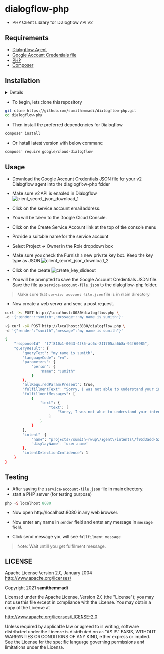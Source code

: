 # dialogflow-php
- PHP Client Library for Dialogflow API v2

## Requirements

* [Dialogflow Agent](https://dialogflow.com/docs/reference/v2-agent-setup)
* [Google Account Credentials file](https://cloud.google.com/docs/authentication/production)
* [PHP ](http://php.net/downloads.php)
* [Composer](https://getcomposer.org/)

## Installation
<details>
<h2 id="before" data-text="Before you begin">Before you begin</h2>
<p>You should do the following before reading this guide:</p>
<ol>
  <li>Read <a href="/dialogflow/docs/basics">Dialogflow basics</a>. </li>
  <li>Read <a href="/dialogflow/docs/editions">Editions</a>. </li>
</ol>
<h2 id="gcp-console" data-text="About the Google Cloud Console">About the Google Cloud Console</h2>
<p>
<p> The Google Cloud Console ( <a href="https://support.google.com/cloud/answer/3465889?hl=en&ref_topic=3340599" class="external" target="_blank">visit documentation</a>, <a href="https://console.cloud.google.com/" class="external" target="_blank">open console</a>) is a web UI used to provision, configure, manage, and monitor systems that use Google Cloud products. You use the Google Cloud Console to set up and manage Dialogflow resources. </p>
</p>
<h2 id="project" data-text="Create a project">Create a project</h2>
<p>
<p> To use services provided by Google Cloud, you must create a <em>project</em>. A project organizes all your Google Cloud resources. A project consists of a set of collaborators, enabled APIs (and other resources), monitoring tools, billing information, and authentication and access controls. You can create one project, or you can create multiple projects and use them to organize your Google Cloud resources in a <a href="/resource-manager/docs/cloud-platform-resource-hierarchy">resource hierarchy</a>. When creating a project, take note of the <a href="/resource-manager/docs/creating-managing-projects#identifying_projects">project ID</a>. You will need this ID to make API calls. For more information on projects, see the <a href="/resource-manager/docs/creating-managing-projects">Resource Manager documentation</a>. </p>
</p>
<p>The Dialogflow ES Console ( <a href="/dialogflow/docs/console">visit documentation</a>, <a href="https://dialogflow.cloud.google.com" class="external" target="_blank">open console</a>) can optionally create a basic project for you when you create an agent. If you plan on using your project for more than just basic access to a <a href="/dialogflow/docs/editions">free edition</a>, or you plan on using the API, you should create a project with the Google Cloud Console as described below. </p>
<p>We recommend that you create separate projects for experiments, testing, and production. Each project can only create one <a href="/dialogflow/docs/agents-overview">Dialogflow Agent</a>. If you need multiple agents, you will need to create multiple projects. </p>
<p>
<p>In the Google Cloud Console, on the project selector page, select or create a Google Cloud project.</p>
<p>
  <a href="https://console.cloud.google.com/projectselector2/home/dashboard" target="console" track-type="commonIncludes" track-name="consoleLink" track-metadata-end-goal="createProject" class="button button-primary">Go to project selector</a>
</p>
</p>
<aside class="warning">
  <strong>Warning:</strong>
  <span> If a project is deleted, the agents linked to the project cannot be recovered.</span>
</aside>
<h2 id="billing" data-text="Enable billing">Enable billing</h2>
<aside class="note">
  <strong>Note:</strong>
  <span> You can skip this step if you are only using a free <a href="/dialogflow/docs/editions">Dialogflow edition</a>. </span>
</aside>
<p>
<p> A billing account is used to define who pays for a given set of resources, and it can be linked to one or more projects. Project usage is charged to the linked billing account. In most cases, you configure billing when you create a project. For more information, see the <a href="/billing/docs">Billing documentation</a>. </p>
<p> Make sure that billing is enabled for your Cloud project. <a href="/billing/docs/how-to/modify-project#confirm_billing_is_enabled_on_a_project" target="_blank" track-type="commonIncludes" track-name="supportLink" track-metadata-end-goal="enableBilling">Learn how to confirm that billing is enabled for your project</a>. </p>
</p>
<h2 id="api" data-text="Enable the API">Enable the API</h2>
<aside class="note">
  <strong>Note:</strong>
  <span> You can skip this step if you are using the Dialogflow Console to create your project.</span>
</aside>
<p>
<p> You must enable the Dialogflow API for your project. For more information on enabling APIs, see the <a href="/service-usage/docs/enable-disable">Service Usage documentation</a>. 
<img src="https://user-images.githubusercontent.com/50250422/135780264-48c383ce-7942-418f-baf8-703b5257fd30.png"></img>
</p> Enable the Dialogflow API. <p>
  <a href="https://console.cloud.google.com/flows/enableapi?apiid=dialogflow.googleapis.com" target="console" track-type="commonIncludes" track-name="consoleLink" track-metadata-end-goal="enableAPI" class="button button-primary">Enable the API</a>
</p>

</p>
<h2 id="audit-logs" data-text="Enable audit logs">Enable audit logs</h2>
<aside class="note">
  <strong>Note:</strong>
  <span> You can skip this step for non-production agents.</span>
</aside>
<p>Enable Data Access <a href="/dialogflow/es/docs/reference/audit-logging">audit logs</a> for Dialogflow API in your project. This can help you track design-time changes in the Dialogflow agents linked to this project. </p>
<h2 id="auth" data-text="Set up authentication">Set up authentication</h2>
<aside class="note">
  <strong>Note:</strong>
  <span> You can skip this step if you will not be using the API.</span>
</aside>
<p>
<p> If you plan to use the Dialogflow API, you need to set up authentication. Any client application that uses the API must be authenticated and granted access to the requested resources. This section describes important authentication concepts and provides steps for setting it up. For more information, see the <a href="/docs/authentication">Google Cloud authentication overview</a>. </p>
</p>
<h3 id="sa" data-text="About service accounts">About service accounts</h3>
<p>
<p> There are multiple options for authentication, but it is recommended that you use <em>service accounts</em> for authentication and access control. A service account provides credentials for applications, as opposed to end-users. Service accounts are owned by projects, and you can create many service accounts for a project. For more information, see <a href="/iam/docs/understanding-service-accounts">Understanding service accounts</a>. </p>
</p>
<h3 id="role" data-text="About roles">About roles</h3>
<p>
<p> When an identity calls an API, Google Cloud requires that the identity has the appropriate permissions. You can grant permissions by granting <em>roles</em> to a service account. For more information, see the <a href="/iam/docs/understanding-roles">Identity and Access Management (IAM) documentation</a>. </p>
</p>
<p>For the purpose of trying the Dialogflow API, you can use the <strong>Project &gt; Owner</strong> role in steps below, which grants the service account full access to the project. For more information on roles specific to Dialogflow, see the <a href="/dialogflow/docs/access-control">Dialogflow access control document</a>. </p>
<h3 id="keys" data-text="About service account keys">About service account keys</h3>
<p>
<p> Service accounts are associated with one or more public/private key pairs. When you create a new key pair, you download the private key. Your private key is used to generate credentials when calling the API. You are responsible for security of the private key and other management operations, such as key rotation. </p>
</p>
<h3 id="sa-create" data-text="Create a service account and download the private key file">Create a service account and download the private key file</h3>
<p>
<img src="https://user-images.githubusercontent.com/50250422/135780322-ed003c6f-cf2e-47dd-9c0f-e176e90fc91c.png"></img>
<p> Create a service account: </p>
<ol>
  <li>
    <p> In the Cloud Console, go to the <b>Create service account</b> page. </p>
    <a href="https://console.cloud.google.com/projectselector/iam-admin/serviceaccounts/create?supportedpurview=project" class="button button-primary" target="console" track-name="consoleLink" track-type="quickstart" track-metadata-position="body">Go to Create service account</a>
  </li>
  <li> Select a project. </li>
  <li>
    <p> In the <b>Service account name</b> field, enter a name. The Cloud Console fills in the <b>Service account ID</b> field based on this name. </p>
    <p> In the <b>Service account description</b> field, enter a description. For example, <code translate="no" dir="ltr">Service account for quickstart</code>. </p>
  </li>
  <li> Click <b>Create and continue</b>. </li>
  <li>
    <p> Click the <b>Select a role</b> field. </p>
    <p> Under <b>Quick access</b>, click <b>Basic</b>, then click <b>Owner</b>. </p>
    <aside class="note">
      <b>Note</b>: The <b>Role</b> field affects which resources your service account can access in your project. You can revoke these roles or grant additional roles later. In production environments, do not grant the Owner, Editor, or Viewer roles. Instead, grant a <a href="/iam/docs/understanding-roles#predefined_roles">predefined role</a> or <a href="/iam/docs/understanding-custom-roles">custom role</a> that meets your needs.
    </aside>
  </li>
  <li> Click <b>Continue</b>. </li>
  <li>
    <p> Click <b>Done</b> to finish creating the service account. </p>
    <p> Do not close your browser window. You will use it in the next step. </p>
  </li>
</ol>
<p> Create a service account key: </p>
<ol>
  <li> In the Cloud Console, click the email address for the service account that you created. </li>
  <li> Click <b>Keys</b>. </li>
  <li> Click <b>Add key</b>, then click <b>Create new key</b>. </li>
  <li> Click <b>Create</b>. A JSON key file is downloaded to your computer. </li>
  <img src="https://user-images.githubusercontent.com/50250422/135780443-9d351d03-405c-49a4-9317-9131bab92041.png"></img>
  <li> Click <b>Close</b>. </li>
</ol>
</p>
</details>



- To begin, lets clone this repository
```bash
git clone https://github.com/sumithemmadi/dialogflow-php.git
cd dialogflow-php
```
- Then  install the preferred dependencies for Dialogflow.

```bash
composer install
```

- Or install latest version with below command:
```bash
composer require google/cloud-dialogflow
```

## Usage
- Download the Google Account Credentials JSON file for your v2 Dialogflow agent into the diaglogflow-php folder

- Make sure v2 API is enabled in Dialogflow
![client_secret_json_download_1](https://user-images.githubusercontent.com/50250422/135780264-48c383ce-7942-418f-baf8-703b5257fd30.png)
- Click on the service account email address.
- You will be taken to the Google Cloud Console.
- Click on the Create Service Account link at the top of the console menu
- Provide a suitable name for the service account
- Select Project -> Owner in the Role dropdown box
- Make sure you check the Furnish a new private key box. Keep the key type as JSON
![client_secret_json_download_2](https://user-images.githubusercontent.com/50250422/135780322-ed003c6f-cf2e-47dd-9c0f-e176e90fc91c.png)
- Click on the create
![create_key_slideout](https://user-images.githubusercontent.com/50250422/135780443-9d351d03-405c-49a4-9317-9131bab92041.png)
- You will be prompted to save the Google Account Credentials JSON file. Save the file as `service-account-file.json` to the dialogflow-php folder.
> Make sure that `service-account-file.json` file is in  main directory
- Now create a web server and send a post request.
```sh
curl -Xs POST http://localhost:8080/dialogflow.php \
-d '{"sender":"sumith","message":"my name is sumith"}'
```
```sh
~$ curl -sX POST http://localhost:8080/dialogflow.php \
-d '{"sender":"sumith","message":"my name is sumith"}'

{
    "responseId": "f7f810a1-0043-4f85-ac6c-241705aa6b8a-94f60986",
    "queryResult": {
        "queryText": "my name is sumith",
        "languageCode": "en",
        "parameters": {
            "person": {
                "name": "sumith"
            }
        },
        "allRequiredParamsPresent": true,
        "fulfillmentText": "Sorry, I was not able to understand your intention . I'm trying to get better at this thing.",
        "fulfillmentMessages": [
            {
                "text": {
                    "text": [
                        "Sorry, I was not able to understand your intention . I'm trying to get better at this thing."
                    ]
                }
            }
        ],
        "intent": {
            "name": "projects\/sumith-rwup\/agent\/intents\/f95d3add-52fb-4119-87f0-e1717181173d",
            "displayName": "user.name"
        },
        "intentDetectionConfidence": 1
    }
}
```

## Testing
- After saving the `service-account-file.json` file in main directory.
- start a PHP server (for testing purpose)
```php
php -S localhost:8080
```
- Now open http://localhost:8080 in any web browser.

- Now enter any name in `sender` field and enter any message in `message` field.
- Click send message you will see `fullfilment message` 
> Note: Wait untill you get fulfilment message.

## LICENSE
   Apache License
   Version 2.0, January 2004
   http://www.apache.org/licenses/

   Copyright  2021  <b>sumithemmadi</b>

   Licensed under the Apache License, Version 2.0 (the "License");
   you may not use this file except in compliance with the License.
   You may obtain a copy of the License at

   http://www.apache.org/licenses/LICENSE-2.0

   Unless required by applicable law or agreed to in writing, software
   distributed under the License is distributed on an "AS IS" BASIS,
   WITHOUT WARRANTIES OR CONDITIONS OF ANY KIND, either express or implied.
   See the License for the specific language governing permissions and
   limitations under the License.

